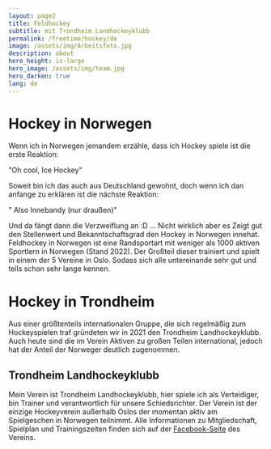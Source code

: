 ```yaml
---
layout: page2
title: Feldhockey
subtitle: mit Trondheim Landhockeyklubb
permalink: /freetime/hockey/de
image: /assets/img/Arbeitsfoto.jpg
description: about
hero_height: is-large
hero_image: /assets/img/team.jpg
hero_darken: true
lang: de
---
```

# Hockey in Norwegen
Wenn ich in Norwegen jemandem erzähle, dass ich Hockey spiele ist die erste Reaktion: 

"Oh cool, Ice Hockey"

Soweit bin ich das auch aus Deutschland gewohnt, doch wenn ich dan anfange zu erklären ist die nächste Reaktion:
 
" Also Innebandy (nur draußen)"

Und da fängt dann die Verzweiflung an :D ... Nicht wirklich aber es Zeigt gut den Stellenwert und Bekanntschaftsgrad den Hockey in Norwegen innehat. Feldhockey in Norwegen ist eine Randsportart mit weniger als 1000 aktiven Sportlern in Norwegen (Stand 2022).
Der Großteil dieser trainiert und spielt in einem der 5 Vereine in Oslo. Sodass sich alle untereinande sehr gut und teils schon sehr lange kennen.  

# Hockey in Trondheim
Aus einer größtenteils internationalen Gruppe, die sich regelmäßig zum Hockeyspielen traf gründeten wir in 2021 den Trondheim Landhockeyklubb.
Auch heute sind die im Verein Aktiven zu großen Teilen international, jedoch hat der Anteil der Norweger deutlich zugenommen. 
## Trondheim Landhockeyklubb
Mein Verein ist Trondheim Landhockeyklubb, hier spiele ich als Verteidiger, bin Trainer und verantwortlich für unsere Schiedsrichter. 
Der Verein ist der einzige Hockeyverein außerhalb Oslos der momentan aktiv am Spielgeschen in Norwegen teilnimmt.
Alle Informationen zu Mitgliedschaft, Spielplan und Trainingszeiten finden sich auf der [Facebook-Seite](https://www.facebook.com/trondheimlandhockey) des Vereins. 
